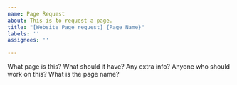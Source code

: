 ```yaml
---
name: Page Request
about: This is to request a page.
title: "[Website Page request] {Page Name}"
labels: ''
assignees: ''

---
```


What page is this?
What should it have?
Any extra info?
Anyone who should work on this?
What is the page name?
